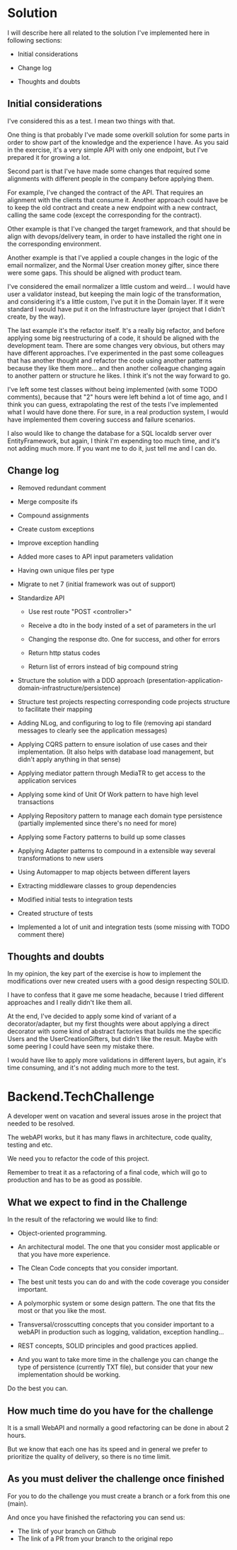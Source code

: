 # Solution

I will describe here all related to the solution I've implemented here in following sections:

- Initial considerations

- Change log

- Thoughts and doubts

## Initial considerations

I've considered this as a test. I mean two things with that.

One thing is that probably I've made some overkill solution for some parts in order to show part of the knowledge and the experience I have. As you said in the exercise, it's a very simple API with only one endpoint, but I've prepared it for growing a lot.

Second part is that I've have made some changes that required some alignments with different people in the company before applying them.

For example, I've changed the contract of the API. That requires an alignment with the clients that consume it. Another approach could have be to keep the old contract and create a new endpoint with a new contract, calling the same code (except the corresponding for the contract).

Other example is that I've changed the target framework, and that should be align with devops/delivery team, in order to have installed the right one in the corresponding environment.

Another example is that I've applied a couple changes in the logic of the email normalizer, and the Normal User creation money gifter, since there were some gaps. This should be aligned with product team.

I've considered the email normalizer a little custom and weird... I would have user a validator instead, but keeping the main logic of the transformation, and considering it's a little custom, I've put it in the Domain layer. If it were standard I would have put it on the Infrastructure layer (project that I didn't create, by the way).

The last example it's the refactor itself. It's a really big refactor, and before applying some big reestructuring of a code, it should be aligned with the development team. There are some changes very obvious, but others may have different approaches. I've experimented in the past some colleagues that has another thought and refactor the code using another patterns because they like them more... and then another colleague changing again to another pattern or structure he likes. I think it's not the way forward to go.

I've left some test classes without being implemented (with some TODO comments), because that "2" hours were left behind a lot of time ago, and I think you can guess, extrapolating the rest of the tests I've implemented what I would have done there. For sure, in a real production system, I would have implemented them covering success and failure scenarios.

I also would like to change the database for a SQL localdb server over EntityFramework, but again, I think I'm expending too much time, and it's not adding much more. If you want me to do it, just tell me and I can do.

## Change log

- Removed redundant comment

- Merge composite ifs

- Compound assignments

- Create custom exceptions

- Improve exception handling

- Added more cases to API input parameters validation

- Having own unique files per type

- Migrate to net 7 (initial framework was out of support)

- Standardize API

	- Use rest route "POST &lt;controller&gt;"

	- Receive a dto in the body insted of a set of parameters in the url

	- Changing the response dto. One for success, and other for errors

	- Return http status codes

	- Return list of errors instead of big compound string

- Structure the solution with a DDD approach (presentation-application-domain-infrastructure/persistence)

- Structure test projects respecting corresponding code projects structure to facilitate their mapping

- Adding NLog, and configuring to log to file (removing api standard messages to clearly see the application messages)

- Applying CQRS pattern to ensure isolation of use cases and their implementation. (It also helps with database load management, but didn't apply anything in that sense)

- Applying mediator pattern through MediaTR to get access to the application services

- Applying some kind of Unit Of Work pattern to have high level transactions

- Applying Repository pattern to manage each domain type persistence (partially implemented since there's no need for more)

- Applying some Factory patterns to build up some classes

- Applying Adapter patterns to compound in a extensible way several transformations to new users

- Using Automapper to map objects between different layers

- Extracting middleware classes to group dependencies

- Modified initial tests to integration tests

- Created structure of tests

- Implemented a lot of unit and integration tests (some missing with TODO comment there)


## Thoughts and doubts

In my opinion, the key part of the exercise is how to implement the modifications over new created users with a good design respecting SOLID.

I have to confess that it gave me some headache, because I tried different approaches and I really didn't like them all.

At the end, I've decided to apply some kind of variant of a decorator/adapter, but my first thoughts were about applying a direct decorator with some kind of abstract factories that builds me the specific Users and the UserCreationGifters, but didn't like the result. Maybe with some peering I could have seen my mistake there.

I would have like to apply more validations in different layers, but again, it's time consuming, and it's not adding much more to the test.

# Backend.TechChallenge

A developer went on vacation and several issues arose in the project that needed to be resolved.

The webAPI works, but it has many flaws in architecture, code quality, testing and etc.

We need you to refactor the code of this project.

Remember to treat it as a refactoring of a final code, which will go to production and has to be as good as possible.

## What we expect to find in the Challenge

In the result of the refactoring we would like to find:

- Object-oriented programming.

- An architectural model. The one that you consider most applicable or that you have more experience.

- The Clean Code concepts that you consider important.

- The best unit tests you can do and with the code coverage you consider important.

- A polymorphic system or some design pattern. The one that fits the most or that you like the most.

- Transversal/crosscutting concepts that you consider important to a webAPI in production such as logging, validation, exception handling...

- REST concepts, SOLID principles and good practices applied.

- And you want to take more time in the challenge you can change the type of persistence (currently TXT file), but consider that your new implementation should be working.

Do the best you can.


## How much time do you have for the challenge

It is a small WebAPI and normally a good refactoring can be done in about 2 hours.

But we know that each one has its speed and in general we prefer to prioritize the quality of delivery, so there is no time limit.


## As you must deliver the challenge once finished

For you to do the challenge you must create a branch or a fork from this one (main).

And once you have finished the refactoring you can send us:

* The link of your branch on Github
* The link of a PR from your branch to the original repo
